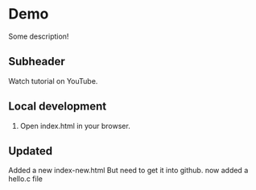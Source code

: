 # Demo

Some description!

## Subheader

Watch tutorial on YouTube.

## Local development

1. Open index.html in your browser.

## Updated

Added a new index-new.html
But need to get it into github.
now added a hello.c file
